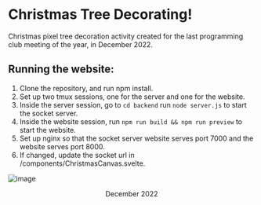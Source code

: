# Christmas Tree Decorating!
Christmas pixel tree decoration activity created for the last programming club meeting of the year, in December 2022.

## Running the website:
1. Clone the repository, and run npm install.
2. Set up two tmux sessions, one for the server and one for the website.
3. Inside the server session, go to `cd backend` run `node server.js` to start the socket server.
4. Inside the website session, run `npm run build && npm run preview` to start the website.
5. Set up nginx so that the socket server website serves port 7000 and the website serves port 8000.
6. If changed, update the socket url in /components/ChristmasCanvas.svelte.


![image](https://user-images.githubusercontent.com/68029599/208048490-2ba0caee-59a8-4af5-9664-9371dcb936c8.png)
<p align=center>December 2022</p>
